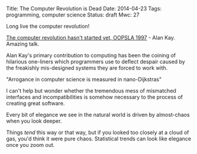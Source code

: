 Title: The Computer Revolution is Dead
Date: 2014-04-23
Tags: programming, computer science
Status: draft
Mwc: 27

Long live the computer revolution!

[The computer revolution hasn't started yet, OOPSLA 1997][1] - Alan Kay.
Amazing talk.

Alan Kay's primary contribution to computing has been the coining of hilarious
one-liners which programmers use to deflect despair caused by the freakishly
mis-designed systems they are forced to work with.

"Arrogance in computer science is measured in nano-Dijkstras"

I can't help but wonder whether the tremendous mess of mismatched interfaces
and incompatibilities is somehow necessary to the process of creating great
software.

Every bit of elegance we see in the natural world is driven by almost-chaos
when you look deeper.

Things *tend* this way or that way, but if you looked too closely at a cloud of
gas, you'd think it were pure chaos.  Statistical trends can look like elegance
once you zoom out.
 
[1]: https://www.youtube.com/watch?v=oKg1hTOQXoY
